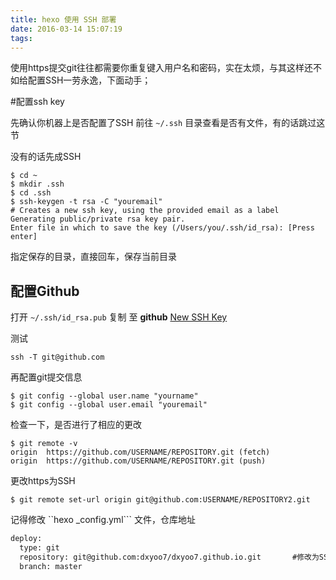 ```yaml
---
title: hexo 使用 SSH 部署
date: 2016-03-14 15:07:19
tags:
---
```


使用https提交git往往都需要你重复键入用户名和密码，实在太烦，与其这样还不如给配置SSH一劳永逸，下面动手；



#配置ssh key

先确认你机器上是否配置了SSH
前往 ``~/.ssh`` 目录查看是否有文件，有的话跳过这节

没有的话先成SSH


``` Shell
$ cd ~
$ mkdir .ssh
$ cd .ssh
$ ssh-keygen -t rsa -C "youremail"
# Creates a new ssh key, using the provided email as a label
Generating public/private rsa key pair.
Enter file in which to save the key (/Users/you/.ssh/id_rsa): [Press enter]
```

指定保存的目录，直接回车，保存当前目录


## 配置Github

打开 ``~/.ssh/id_rsa.pub`` 复制 至 **github** [New SSH Key](https://github.com/settings/ssh)

测试

``` Shell
ssh -T git@github.com
```

再配置git提交信息
``` Shell
$ git config --global user.name "yourname"
$ git config --global user.email "youremail"
```

检查一下，是否进行了相应的更改

``` Shell
$ git remote -v
origin  https://github.com/USERNAME/REPOSITORY.git (fetch)
origin  https://github.com/USERNAME/REPOSITORY.git (push)
```

更改https为SSH
``` Shell
$ git remote set-url origin git@github.com:USERNAME/REPOSITORY2.git
```

记得修改 ``hexo _config.yml``` 文件，仓库地址

``` Xml
deploy:
  type: git
  repository: git@github.com:dxyoo7/dxyoo7.github.io.git       #修改为SSH协议
  branch: master
```


